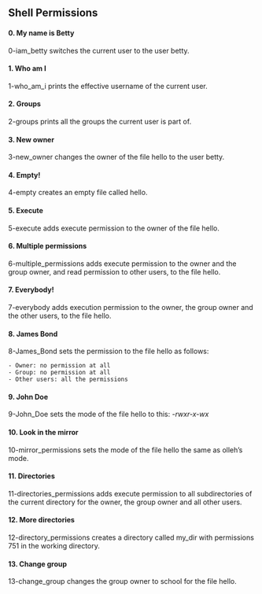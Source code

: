 ## Shell Permissions ##

#### 0. My name is Betty ####
0-iam_betty switches the current user to the user betty.

#### 1. Who am I ####
1-who_am_i prints the effective username of the current user.

#### 2. Groups ####
2-groups prints all the groups the current user is part of.

#### 3. New owner ####
3-new_owner changes the owner of the file hello to the user betty.

#### 4. Empty! ####
4-empty creates an empty file called hello.

#### 5. Execute ####
5-execute adds execute permission to the owner of the file hello.

#### 6. Multiple permissions ####
6-multiple_permissions adds execute permission to the owner and the group owner, and read permission to other users, to the file hello.

#### 7. Everybody! ####
7-everybody adds execution permission to the owner, the group owner and the other users, to the file hello.

#### 8. James Bond ####
8-James_Bond sets the permission to the file hello as follows:

	- Owner: no permission at all
	- Group: no permission at all
	- Other users: all the permissions

#### 9. John Doe ####
9-John_Doe sets the mode of the file hello to this: *-rwxr-x-wx*

#### 10. Look in the mirror ####
10-mirror_permissions sets the mode of the file hello the same as olleh’s mode.

#### 11. Directories ####
11-directories_permissions adds execute permission to all subdirectories of the current directory for the owner, the group owner and all other users.

#### 12. More directories ####
12-directory_permissions creates a directory called my_dir with permissions 751 in the working directory.

#### 13. Change group ####
13-change_group changes the group owner to school for the file hello.
